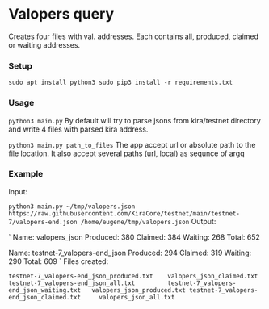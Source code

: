 # Valopers query
Creates four files with val. addresses. Each contains all, produced, claimed or waiting addresses.

### Setup

`
sudo apt install python3
sudo pip3 install -r requirements.txt
`

### Usage

`
python3 main.py
`
By default will try to parse jsons from kira/testnet directory and write 4 files with parsed kira address.

`
python3 main.py path_to_files
`
The app accept url or absolute path to the file location.
It also accept several paths (url, local) as sequnce of argq
### Example
Input:

`
python3 main.py ~/tmp/valopers.json https://raw.githubusercontent.com/KiraCore/testnet/main/testnet-7/valopers-end.json /home/eugene/tmp/valopers.json
`
Output:

`
Name:           valopers_json
Produced:       380
Claimed:        384
Waiting:        268
Total:          652

Name:           testnet-7_valopers-end_json
Produced:       294
Claimed:        319
Waiting:        290
Total:          609
`
Files created:

`
testnet-7_valopers-end_json_produced.txt    valopers_json_claimed.txt
testnet-7_valopers-end_json_all.txt         testnet-7_valopers-end_json_waiting.txt   valopers_json_produced.txt
testnet-7_valopers-end_json_claimed.txt     valopers_json_all.txt
`
